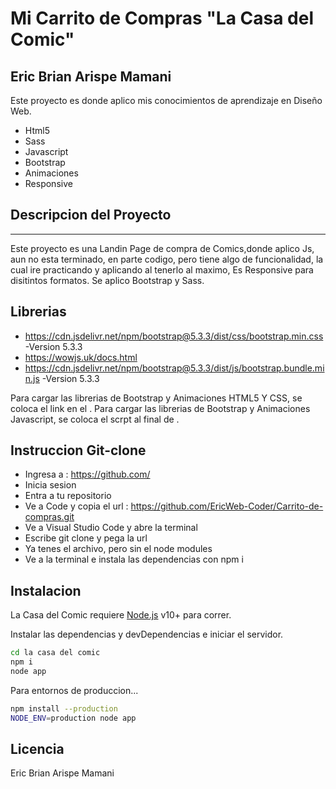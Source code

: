 # Mi Carrito de Compras "La Casa del Comic"
## Eric Brian Arispe Mamani

Este proyecto es donde aplico mis conocimientos de aprendizaje en Diseño Web.

- Html5
- Sass
- Javascript
- Bootstrap
- Animaciones
- Responsive

## Descripcion del Proyecto
***
Este proyecto es una Landin Page de compra de Comics,donde aplico Js, aun no esta terminado, en parte codigo, pero tiene algo de funcionalidad, la cual ire practicando y aplicando al tenerlo al maximo,
Es Responsive para disitintos formatos.
Se aplico Bootstrap y Sass.

## Librerias

- https://cdn.jsdelivr.net/npm/bootstrap@5.3.3/dist/css/bootstrap.min.css -Version 5.3.3
- https://wowjs.uk/docs.html
- https://cdn.jsdelivr.net/npm/bootstrap@5.3.3/dist/js/bootstrap.bundle.min.js -Version 5.3.3

Para cargar las librerias de Bootstrap y Animaciones HTML5 Y CSS, se coloca el link en el <head></head>.
Para cargar las librerias de Bootstrap y Animaciones Javascript, se coloca el scrpt al final de <body></body>.

## Instruccion Git-clone

- Ingresa a : https://github.com/
- Inicia sesion
- Entra a tu repositorio
- Ve a Code y copia el url : https://github.com/EricWeb-Coder/Carrito-de-compras.git
- Ve a Visual Studio Code y abre la terminal
- Escribe git clone y pega la url
- Ya tenes el archivo, pero sin el node modules
- Ve a la terminal e instala las dependencias con npm i

## Instalacion

La Casa del Comic requiere [Node.js](https://nodejs.org/) v10+ para correr.

Instalar las dependencias y devDependencias e iniciar el servidor.

```sh
cd la casa del comic
npm i
node app
```

Para entornos de produccion...

```sh
npm install --production
NODE_ENV=production node app
```

## Licencia

Eric Brian Arispe Mamani
